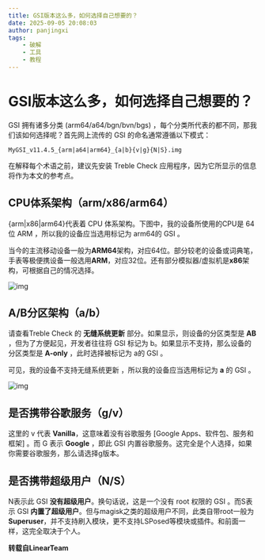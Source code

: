 ```yaml
---
title: GSI版本这么多，如何选择自己想要的？
date: 2025-09-05 20:08:03
author: panjingxi
tags:
    - 破解
    - 工具
    - 教程
---
```


# GSI版本这么多，如何选择自己想要的？

GSI 拥有诸多分类 (arm64/a64/bgn/bvn/bgs) ，每个分类所代表的都不同，那我们该如何选择呢？首先网上流传的 GSI 的命名通常遵循以下模式：

```
MyGSI_v11.4.5_{arm|a64|arm64}_{a|b}{v|g}{N|S}.img
```

在解释每个术语之前，建议先安装 Treble Check 应用程序，因为它所显示的信息将作为本文的参考点。

## CPU体系架构（arm/x86/arm64）

{arm|x86|arm64}代表着 CPU 体系架构。下图中，我的设备所使用的CPU是 64 位 ARM ，所以我的设备应当选用标记为 arm64的 GSI 。

当今的主流移动设备一般为**ARM64**架构，对应64位。部分较老的设备或词典笔，手表等极便携设备一般选用**ARM**，对应32位。还有部分模拟器/虚拟机是**x86**架构，可根据自己的情况选择。

![img](https://lteam.org.cn/wp-content/uploads/2025/03/Screenshot_20250329_144532-1024x410.jpg)

## A/B分区架构（a/b）

请查看Treble Check 的 **无缝系统更新** 部分。如果显示，则设备的分区类型是 **AB** ，但为了方便起见，开发者往往将 GSI 标记为 b。如果显示不支持，那么设备的分区类型是 **A-only** ，此时选择被标记为 a的 GSI 。

可见，我的设备不支持无缝系统更新 ，所以我的设备应当选用标记为 **a** 的 GSI 。



![img](https://lteam.org.cn/wp-content/uploads/2025/03/Screenshot_20250329_144524-1024x648.jpg)

## 是否携带谷歌服务（g/v）

这里的 v 代表 **Vanilla**，这意味着没有谷歌服务 [Google Apps、软件包、服务和框架] 。而 G 表示 **Google** ，即此 GSI 内置谷歌服务。这完全是个人选择，如果你需要谷歌服务，那么请选择g版本。

## 是否携带超级用户（N/S）

N表示此 GSI **没有超级用户**。换句话说，这是一个没有 root 权限的 GSI 。而S表示 GSI **内置了超级用户**。但与magisk之类的超级用户不同，此类自带root一般为**Superuser**，并不支持刷入模块，更不支持LSPosed等模块或插件。和前面一样，这完全取决于个人。

**转载自LinearTeam**

